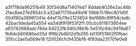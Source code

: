 a3f718da96251b46
30f34d8a71407ed7
8ddab4026e2ac46b
2fac8ae27e2854c3
a32a67173ba49a18
59bb7c19ec601d0f
00d190a3896f241e
44ef7b79e2123654
9ef888c99f54cbdb
42bacfdeda45a554
ea34df919f53f2f1
05cbc611673854ee
a93742668adc784a
64222fb340cf8b1b
5e510c84c9419a67
fb9dcb60686ad35d
9f8b2b6b12d1b295
b010f51802f0fbac
35fcc2ae5a5b9e18
f20026cfc9435bf8
4f93da231701e0e8
